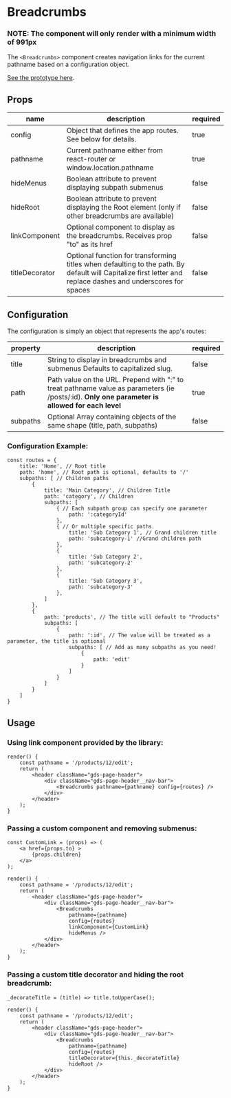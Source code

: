 # Breadcrumbs

### **NOTE**: The component will only render with a minimum width of **991px**

The `<Breadcrumbs>` component creates navigation links for the current pathname based on a configuration object.

[See the prototype here](https://ds.gumgum.com/stable/).

## Props

| name           | description                                                                                                                                                  | required |
| -------------- | ------------------------------------------------------------------------------------------------------------------------------------------------------------ | -------- |
| config         | Object that defines the app routes. See below for details.                                                                                                   | true     |
| pathname       | Current pathname either from react-router or window.location.pathname                                                                                        | true     |
| hideMenus      | Boolean attribute to prevent displaying subpath submenus                                                                                                     | false    |
| hideRoot       | Boolean attribute to prevent displaying the Root element (only if other breadcrumbs are available)                                                           | false    |
| linkComponent  | Optional component to display as the breadcrumbs. Receives prop "to" as its href                                                                             | false    |
| titleDecorator | Optional function for transforming titles when defaulting to the path. By default will Capitalize first letter and replace dashes and underscores for spaces | false    |

## Configuration

The configuration is simply an object that represents the app's routes:

| property | description                                                                                                                                     | required |
| -------- | ----------------------------------------------------------------------------------------------------------------------------------------------- | -------- |
| title    | String to display in breadcrumbs and submenus Defaults to capitalized slug.                                                                     | false    |
| path     | Path value on the URL. Prepend with ":" to treat pathname value as parameters (ie /posts/:id). **Only one parameter is allowed for each level** | true     |
| subpaths | Optional Array containing objects of the same shape (title, path, subpaths)                                                                     | false    |

### Configuration Example:

```
const routes = {
    title: 'Home', // Root title
    path: 'home', // Root path is optional, defaults to '/'
    subpaths: [ // Children paths
        {
            title: 'Main Category', // Children Title
            path: 'category', // Children
            subpaths: [
                { // Each subpath group can specify one parameter
                    path: ':categoryId'
                },
                { // Or multiple specific paths
                    title: 'Sub Category 1', // Grand children title
                    path: 'subcategory-1' //Grand children path
                },
                {
                    title: 'Sub Category 2',
                    path: 'subcategory-2'
                },
                {
                    title: 'Sub Category 3',
                    path: 'subcategory-3'
                },
            ]
        },
        {
            path: 'products', // The title will default to "Products"
            subpaths: [
                {
                    path: ':id', // The value will be treated as a parameter, the title is optional
                    subpaths: [ // Add as many subpaths as you need!
                        {
                            path: 'edit'
                        }
                    ]
                }
            ]
        }
    ]
}
```

## Usage

### Using link component provided by the library:

```
render() {
    const pathname = '/products/12/edit';
    return (
        <header className="gds-page-header">
            <div className="gds-page-header__nav-bar">
                <Breadcrumbs pathname={pathname} config={routes} />
            </div>
        </header>
    );
}
```

### Passing a custom component and removing submenus:

```
const CustomLink = (props) => (
    <a href={props.to} >
        {props.children}
    </a>
);

render() {
    const pathname = '/products/12/edit';
    return (
        <header className="gds-page-header">
            <div className="gds-page-header__nav-bar">
                <Breadcrumbs
                    pathname={pathname}
                    config={routes}
                    linkComponent={CustomLink}
                    hideMenus />
            </div>
        </header>
    );
}
```

### Passing a custom title decorator and hiding the root breadcrumb:

```
_decorateTitle = (title) => title.toUpperCase();

render() {
    const pathname = '/products/12/edit';
    return (
        <header className="gds-page-header">
            <div className="gds-page-header__nav-bar">
                <Breadcrumbs
                    pathname={pathname}
                    config={routes}
                    titleDecorator={this._decorateTitle}
                    hideRoot />
            </div>
        </header>
    );
}
```
